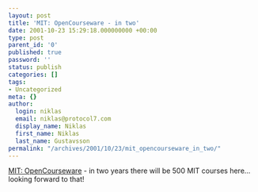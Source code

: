 ```yaml
---
layout: post
title: 'MIT: OpenCourseware - in two'
date: 2001-10-23 15:29:18.000000000 +00:00
type: post
parent_id: '0'
published: true
password: ''
status: publish
categories: []
tags:
- Uncategorized
meta: {}
author:
  login: niklas
  email: niklas@protocol7.com
  display_name: Niklas
  first_name: Niklas
  last_name: Gustavsson
permalink: "/archives/2001/10/23/mit_opencourseware_in_two/"
---
```

[MIT: OpenCourseware](http://web.mit.edu/ocw/) - in two years there will be 500 MIT courses here... looking forward to that!

